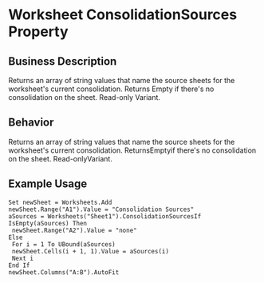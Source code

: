 # Worksheet ConsolidationSources Property

## Business Description
Returns an array of string values that name the source sheets for the worksheet's current consolidation. Returns Empty if there's no consolidation on the sheet. Read-only Variant.

## Behavior
Returns an array of string values that name the source sheets for the worksheet's current consolidation. ReturnsEmptyif there's no consolidation on the sheet. Read-onlyVariant.

## Example Usage
```vba
Set newSheet = Worksheets.Add 
newSheet.Range("A1").Value = "Consolidation Sources" 
aSources = Worksheets("Sheet1").ConsolidationSourcesIf IsEmpty(aSources) Then 
 newSheet.Range("A2").Value = "none" 
Else 
 For i = 1 To UBound(aSources) 
 newSheet.Cells(i + 1, 1).Value = aSources(i) 
 Next i 
End If 
newSheet.Columns("A:B").AutoFit
```